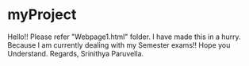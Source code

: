 # myProject
Hello!!
Please refer "Webpage1.html" folder.
I have made this in a hurry. Because I am currently dealing with my Semester exams!!
Hope you Understand.
Regards,
Srinithya Paruvella.

